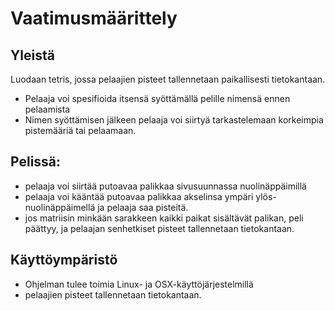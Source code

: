 # Vaatimusmäärittely

## Yleistä

Luodaan tetris, jossa pelaajien pisteet tallennetaan paikallisesti tietokantaan.

- Pelaaja voi spesifioida itsensä syöttämällä pelille nimensä ennen pelaamista
- Nimen syöttämisen jälkeen pelaaja voi siirtyä tarkastelemaan korkeimpia pistemääriä tai pelaamaan.

## Pelissä:

- pelaaja voi siirtää putoavaa palikkaa sivusuunnassa nuolinäppäimillä
- pelaaja voi kääntää putoavaa palikkaa akselinsa ympäri ylös-nuolinäppäimellä ja pelaaja saa pisteitä.
- jos matriisin minkään sarakkeen kaikki paikat sisältävät palikan, peli päättyy, ja pelaajan senhetkiset pisteet tallennetaan tietokantaan.

## Käyttöympäristö

- Ohjelman tulee toimia Linux- ja OSX-käyttöjärjestelmillä
- pelaajien pisteet tallennetaan tietokantaan.